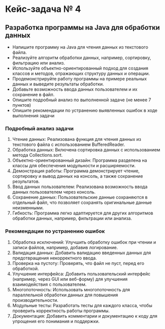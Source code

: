 # Кейс-задача № 4

## Разработка программы на Java для обработки данных
* Напишите программу на Java для чтения данных из текстового файла.
* Реализуйте алгоритм обработки данных, например, сортировку, фильтрацию или анализ.
* Используйте объектно-ориентированный подход для создания классов и методов, 
  отражающих структуру данных и операции.
* Продемонстрируйте работу программы на примере реальных данных и выведите результаты обработки.
* Добавьте возможность ввода данных пользователем и их сохранение в файл.
* Опишите подробный анализ по выполненной задаче (не менее 7 пунктов)
* Опишите рекомендации по устранению выявленных ошибок в ходе выполнения задачи

### Подробный анализ задачи
1. Чтение данных: Реализована функция для чтения данных из текстового файла с 
   использованием BufferedReader.
2. Обработка данных: Включена сортировка данных с использованием метода Collections.sort.
3. Объектно-ориентированный дизайн: Программа разделена на классы для обеспечения 
   модульности и расширяемости.
4. Демонстрация работы: Программа демонстрирует чтение, сортировку и вывод данных 
   на консоль, а также сохранение результатов.
5. Ввод данных пользователем: Реализована возможность ввода данных пользователем 
   через консоль.
6. Сохранение данных: Пользовательские данные сохраняются в отдельный файл, 
   что позволяет сохранять оригинальные данные неизменными.
7. Гибкость: Программа легко адаптируется для других алгоритмов обработки данных, 
   например, фильтрации или анализа.

### Рекомендации по устранению ошибок
1. Обработка исключений: Улучшить обработку ошибок при чтении и записи файлов, 
   например, добавив логирование.
2. Валидация данных: Добавить валидацию введенных данных для предотвращения 
   некорректного ввода.
3. Проверка на пустоту: Проверять, что файл не пуст, перед его обработкой.
4. Улучшение интерфейса: Добавить пользовательский интерфейс (например, через GUI 
   или веб-форму) для улучшения взаимодействия с пользователем.
5. Многопоточность: Использовать многопоточность для параллельной обработки данных 
   для повышения производительности.
6. Модульные тесты: Разработать тесты для каждого класса, чтобы проверить 
   корректность работы программы.
7. Документация: Добавить комментарии и документацию к коду для упрощения его 
   понимания и поддержки.
